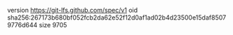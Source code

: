 version https://git-lfs.github.com/spec/v1
oid sha256:267173b680bf052fcb2da62e52f12d0af1ad02b4d23500e15daf85079776d644
size 9705
